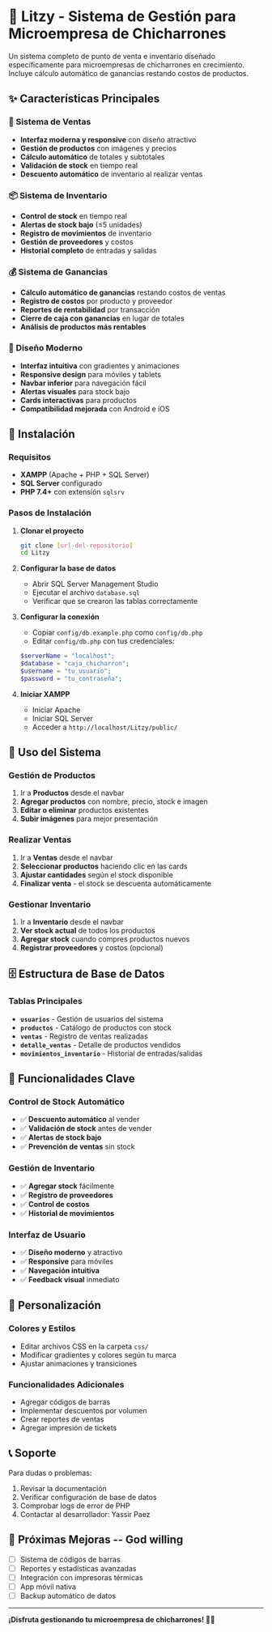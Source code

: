 # 🥓 Litzy - Sistema de Gestión para Microempresa de Chicharrones

Un sistema completo de punto de venta e inventario diseñado específicamente para microempresas de chicharrones en crecimiento. Incluye cálculo automático de ganancias restando costos de productos.

## ✨ Características Principales

### 🛒 Sistema de Ventas
- **Interfaz moderna y responsive** con diseño atractivo
- **Gestión de productos** con imágenes y precios
- **Cálculo automático** de totales y subtotales
- **Validación de stock** en tiempo real
- **Descuento automático** de inventario al realizar ventas

### 📦 Sistema de Inventario
- **Control de stock** en tiempo real
- **Alertas de stock bajo** (≤5 unidades)
- **Registro de movimientos** de inventario
- **Gestión de proveedores** y costos
- **Historial completo** de entradas y salidas

### 💰 Sistema de Ganancias
- **Cálculo automático de ganancias** restando costos de ventas
- **Registro de costos** por producto y proveedor
- **Reportes de rentabilidad** por transacción
- **Cierre de caja con ganancias** en lugar de totales
- **Análisis de productos más rentables**

### 🎨 Diseño Moderno
- **Interfaz intuitiva** con gradientes y animaciones
- **Responsive design** para móviles y tablets
- **Navbar inferior** para navegación fácil
- **Alertas visuales** para stock bajo
- **Cards interactivas** para productos
- **Compatibilidad mejorada** con Android e iOS

## 🚀 Instalación

### Requisitos
- **XAMPP** (Apache + PHP + SQL Server)
- **SQL Server** configurado
- **PHP 7.4+** con extensión `sqlsrv`

### Pasos de Instalación

1. **Clonar el proyecto**
   ```bash
   git clone [url-del-repositorio]
   cd Litzy
   ```

2. **Configurar la base de datos**
   - Abrir SQL Server Management Studio
   - Ejecutar el archivo `database.sql`
   - Verificar que se crearon las tablas correctamente

3. **Configurar la conexión**
   - Copiar `config/db.example.php` como `config/db.php`
   - Editar `config/db.php` con tus credenciales:
   ```php
   $serverName = "localhost";
   $database = "caja_chicharron";
   $username = "tu_usuario";
   $password = "tu_contraseña";
   ```

4. **Iniciar XAMPP**
   - Iniciar Apache
   - Iniciar SQL Server
   - Acceder a `http://localhost/Litzy/public/`

## 📱 Uso del Sistema

### Gestión de Productos
1. Ir a **Productos** desde el navbar
2. **Agregar productos** con nombre, precio, stock e imagen
3. **Editar o eliminar** productos existentes
4. **Subir imágenes** para mejor presentación

### Realizar Ventas
1. Ir a **Ventas** desde el navbar
2. **Seleccionar productos** haciendo clic en las cards
3. **Ajustar cantidades** según el stock disponible
4. **Finalizar venta** - el stock se descuenta automáticamente

### Gestionar Inventario
1. Ir a **Inventario** desde el navbar
2. **Ver stock actual** de todos los productos
3. **Agregar stock** cuando compres productos nuevos
4. **Registrar proveedores** y costos (opcional)

## 🗄️ Estructura de Base de Datos

### Tablas Principales
- **`usuarios`** - Gestión de usuarios del sistema
- **`productos`** - Catálogo de productos con stock
- **`ventas`** - Registro de ventas realizadas
- **`detalle_ventas`** - Detalle de productos vendidos
- **`movimientos_inventario`** - Historial de entradas/salidas

## 🎯 Funcionalidades Clave

### Control de Stock Automático
- ✅ **Descuento automático** al vender
- ✅ **Validación de stock** antes de vender
- ✅ **Alertas de stock bajo**
- ✅ **Prevención de ventas** sin stock

### Gestión de Inventario
- ✅ **Agregar stock** fácilmente
- ✅ **Registro de proveedores**
- ✅ **Control de costos**
- ✅ **Historial de movimientos**

### Interfaz de Usuario
- ✅ **Diseño moderno** y atractivo
- ✅ **Responsive** para móviles
- ✅ **Navegación intuitiva**
- ✅ **Feedback visual** inmediato

## 🔧 Personalización

### Colores y Estilos
- Editar archivos CSS en la carpeta `css/`
- Modificar gradientes y colores según tu marca
- Ajustar animaciones y transiciones

### Funcionalidades Adicionales
- Agregar códigos de barras
- Implementar descuentos por volumen
- Crear reportes de ventas
- Agregar impresión de tickets

## 📞 Soporte

Para dudas o problemas:
1. Revisar la documentación
2. Verificar configuración de base de datos
3. Comprobar logs de error de PHP
4. Contactar al desarrollador: Yassir Paez 

## 🚀 Próximas Mejoras -- God willing

- [ ] Sistema de códigos de barras
- [ ] Reportes y estadísticas avanzadas
- [ ] Integración con impresoras térmicas
- [ ] App móvil nativa
- [ ] Backup automático de datos

---

**¡Disfruta gestionando tu microempresa de chicharrones! 🥓✨**
